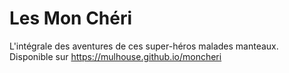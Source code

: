 # Les Mon Chéri

L'intégrale des aventures de ces super-héros malades manteaux.
Disponible sur https://mulhouse.github.io/moncheri


